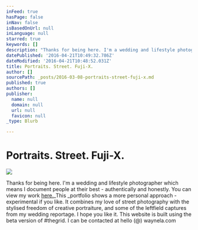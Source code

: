 ```yaml
---
inFeed: true
hasPage: false
inNav: false
isBasedOnUrl: null
inLanguage: null
starred: true
keywords: []
description: "Thanks for being here. I'm a wedding and lifestyle photographer which means I document people at their best - authentically and honestly. You can view my work here.This portfolio shows a more personal approach - experimental if you like. It combines my love of street photography with the stylised freedom of creative portraiture, and some of the leftfield captures from my wedding reportage. I hope you like it. This website is built using the beta version of #thegrid. I can be contacted at hello (@) waynela.com"
datePublished: '2016-04-21T10:49:32.786Z'
dateModified: '2016-04-21T10:48:52.031Z'
title: Portraits. Street. Fuji-X.
author: []
sourcePath: _posts/2016-03-08-portraits-street-fuji-x.md
published: true
authors: []
publisher:
  name: null
  domain: null
  url: null
  favicon: null
_type: Blurb

---
```

# Portraits. Street. Fuji-X.
![](https://the-grid-user-content.s3-us-west-2.amazonaws.com/5338a261-e6b5-4a7b-b7ea-415d8906fc5e.jpg)

Thanks for being here. I'm a wedding and lifestyle photographer which means I document people at their best - authentically and honestly. You can view my work [here.][0]_This _portfolio shows a more personal approach - experimental if you like. It combines my love of street photography with the stylised freedom of creative portraiture, and some of the leftfield captures from my wedding reportage. I hope you like it. This website is built using the beta version of \#thegrid. I can be contacted at hello (@) waynela.com

[0]: null